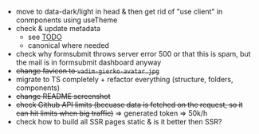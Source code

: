 - move to data-dark/light in head & then get rid of "use client" in conmponents using useTheme
- check & update metadata
  - see [TODO](/TODO.md#seo)
  - canonical where needed
- check why formsubmit throws server error 500 or that this is spam, but the mail is in formsubmit dashboard anyway
- ~~change favicon to `vadim-gierko-avatar.jpg`~~
- migrate to TS completely + refactor everything (structure, folders, components)
- ~~change README screenshot~~
- ~~check Github API limits (becuase data is fetched on the request, so it can hit limits when big traffic)~~ => generated token => 50k/h
- check how to build all SSR pages static & is it better then SSR?